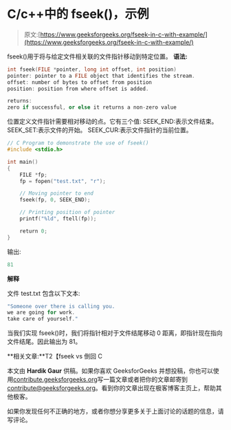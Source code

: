 # C/c++中的 fseek()，示例

> 原文:[https://www.geeksforgeeks.org/fseek-in-c-with-example/](https://www.geeksforgeeks.org/fseek-in-c-with-example/)

fseek()用于将与给定文件相关联的文件指针移动到特定位置。
**语法:**

```cpp
int fseek(FILE *pointer, long int offset, int position)
pointer: pointer to a FILE object that identifies the stream.
offset: number of bytes to offset from position
position: position from where offset is added.

returns:
zero if successful, or else it returns a non-zero value 

```

位置定义文件指针需要相对移动的点。它有三个值:
SEEK_END:表示文件结束。
SEEK_SET:表示文件的开始。
SEEK_CUR:表示文件指针的当前位置。

```cpp
// C Program to demonstrate the use of fseek()
#include <stdio.h>

int main()
{
    FILE *fp;
    fp = fopen("test.txt", "r");

    // Moving pointer to end
    fseek(fp, 0, SEEK_END);

    // Printing position of pointer
    printf("%ld", ftell(fp));

    return 0;
}
```

输出:

```cpp
81

```

**解释**

文件 test.txt 包含以下文本:

```cpp
"Someone over there is calling you.
we are going for work.
take care of yourself."
```

当我们实现 fseek()时，我们将指针相对于文件结尾移动 0 距离，即指针现在指向文件结尾。因此输出为 81。

**相关文章:**T2【fseek vs 倒回 C

本文由 **Hardik Gaur** 供稿。如果你喜欢 GeeksforGeeks 并想投稿，你也可以使用[contribute.geeksforgeeks.org](http://www.contribute.geeksforgeeks.org)写一篇文章或者把你的文章邮寄到 contribute@geeksforgeeks.org。看到你的文章出现在极客博客主页上，帮助其他极客。

如果你发现任何不正确的地方，或者你想分享更多关于上面讨论的话题的信息，请写评论。